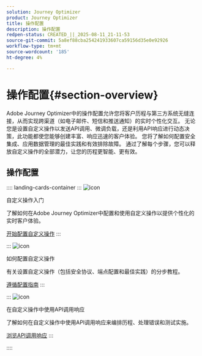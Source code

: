 ```yaml
---
solution: Journey Optimizer
product: Journey Optimizer
title: 操作配置
description: 操作配置
redpen-status: CREATED_||_2025-08-11_21-11-53
source-git-commit: 5a8ef88cba254241933607ca59156d35e0e92926
workflow-type: tm+mt
source-wordcount: '185'
ht-degree: 4%

---
```



# 操作配置{#section-overview}

Adobe Journey Optimizer中的操作配置允许您将客户历程与第三方系统无缝连接，从而实现跨渠道（如电子邮件、短信和推送通知）的实时个性化交互。 无论您是设置自定义操作以发送API调用、微调负载，还是利用API响应进行动态决策，此功能都使您能够创建丰富、响应迅速的客户体验。 您将了解如何配置安全集成、应用数据管理的最佳实践和有效排除故障。 通过了解每个步骤，您可以释放自定义操作的全部潜力，让您的历程更智能、更有效。

## 操作配置

:::: landing-cards-container
:::
![icon](https://cdn.experienceleague.adobe.com/icons/circle-play.svg?lang=zh-Hans)

自定义操作入门

了解如何在Adobe Journey Optimizer中配置和使用自定义操作以提供个性化的实时客户体验。

[开始配置自定义操作](../using/action/action.md)
:::

:::
![icon](https://cdn.experienceleague.adobe.com/icons/gear.svg?lang=zh-Hans)

如何配置自定义操作

有关设置自定义操作（包括安全协议、端点配置和最佳实践）的分步教程。

[遵循配置指南](../using/action/about-custom-action-configuration.md)
:::

:::
![icon](https://cdn.experienceleague.adobe.com/icons/code-branch.svg?lang=zh-Hans)

在自定义操作中使用API调用响应

了解如何在自定义操作中使用API调用响应来编排历程、处理错误和测试实施。

[浏览API调用响应](../using/action/action-response.md)
:::

::::
